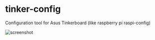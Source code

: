 # tinker-config
Configuration tool for Asus Tinkerboard (like raspberry pi raspi-config)


![screenshot](http://i.imgur.com/xfh3mtA.png )
